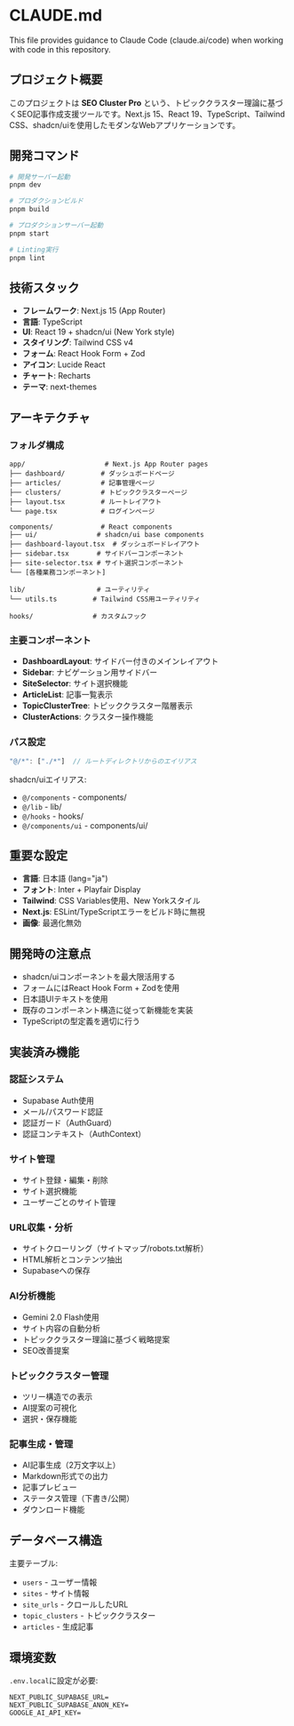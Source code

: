 # CLAUDE.md

This file provides guidance to Claude Code (claude.ai/code) when working with code in this repository.

## プロジェクト概要

このプロジェクトは **SEO Cluster Pro** という、トピッククラスター理論に基づくSEO記事作成支援ツールです。Next.js 15、React 19、TypeScript、Tailwind CSS、shadcn/uiを使用したモダンなWebアプリケーションです。

## 開発コマンド

```bash
# 開発サーバー起動
pnpm dev

# プロダクションビルド
pnpm build

# プロダクションサーバー起動
pnpm start

# Linting実行
pnpm lint
```

## 技術スタック

- **フレームワーク**: Next.js 15 (App Router)
- **言語**: TypeScript
- **UI**: React 19 + shadcn/ui (New York style)
- **スタイリング**: Tailwind CSS v4
- **フォーム**: React Hook Form + Zod
- **アイコン**: Lucide React
- **チャート**: Recharts
- **テーマ**: next-themes

## アーキテクチャ

### フォルダ構成

```
app/                    # Next.js App Router pages
├── dashboard/         # ダッシュボードページ
├── articles/          # 記事管理ページ
├── clusters/          # トピッククラスターページ
├── layout.tsx         # ルートレイアウト
└── page.tsx           # ログインページ

components/            # React components
├── ui/               # shadcn/ui base components
├── dashboard-layout.tsx  # ダッシュボードレイアウト
├── sidebar.tsx       # サイドバーコンポーネント
├── site-selector.tsx # サイト選択コンポーネント
└── [各種業務コンポーネント]

lib/                  # ユーティリティ
└── utils.ts         # Tailwind CSS用ユーティリティ

hooks/               # カスタムフック
```

### 主要コンポーネント

- **DashboardLayout**: サイドバー付きのメインレイアウト
- **Sidebar**: ナビゲーション用サイドバー
- **SiteSelector**: サイト選択機能
- **ArticleList**: 記事一覧表示
- **TopicClusterTree**: トピッククラスター階層表示
- **ClusterActions**: クラスター操作機能

### パス設定

```typescript
"@/*": ["./*"]  // ルートディレクトリからのエイリアス
```

shadcn/uiエイリアス:
- `@/components` - components/
- `@/lib` - lib/
- `@/hooks` - hooks/
- `@/components/ui` - components/ui/

## 重要な設定

- **言語**: 日本語 (lang="ja")
- **フォント**: Inter + Playfair Display
- **Tailwind**: CSS Variables使用、New Yorkスタイル
- **Next.js**: ESLint/TypeScriptエラーをビルド時に無視
- **画像**: 最適化無効

## 開発時の注意点

- shadcn/uiコンポーネントを最大限活用する
- フォームにはReact Hook Form + Zodを使用
- 日本語UIテキストを使用
- 既存のコンポーネント構造に従って新機能を実装
- TypeScriptの型定義を適切に行う

## 実装済み機能

### 認証システム
- Supabase Auth使用
- メール/パスワード認証
- 認証ガード（AuthGuard）
- 認証コンテキスト（AuthContext）

### サイト管理
- サイト登録・編集・削除
- サイト選択機能
- ユーザーごとのサイト管理

### URL収集・分析
- サイトクローリング（サイトマップ/robots.txt解析）
- HTML解析とコンテンツ抽出
- Supabaseへの保存

### AI分析機能
- Gemini 2.0 Flash使用
- サイト内容の自動分析
- トピッククラスター理論に基づく戦略提案
- SEO改善提案

### トピッククラスター管理
- ツリー構造での表示
- AI提案の可視化
- 選択・保存機能

### 記事生成・管理
- AI記事生成（2万文字以上）
- Markdown形式での出力
- 記事プレビュー
- ステータス管理（下書き/公開）
- ダウンロード機能

## データベース構造

主要テーブル:
- `users` - ユーザー情報
- `sites` - サイト情報  
- `site_urls` - クロールしたURL
- `topic_clusters` - トピッククラスター
- `articles` - 生成記事

## 環境変数

`.env.local`に設定が必要:
```
NEXT_PUBLIC_SUPABASE_URL=
NEXT_PUBLIC_SUPABASE_ANON_KEY=
GOOGLE_AI_API_KEY=
```